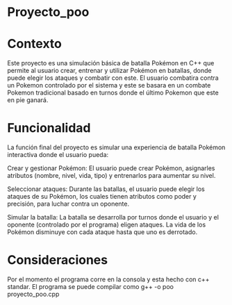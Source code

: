 # Proyecto_poo

# Contexto
Este proyecto es una simulación básica de batalla Pokémon en C++ que permite al usuario crear, entrenar y utilizar Pokémon en batallas, donde puede elegir los ataques y combatir con este. El usuario combatira contra un Pokemon controlado por el sistema y este se basara en un combate Pokemon tradicional basado en turnos donde el último Pokemon que este en pie ganará.

# Funcionalidad

La función final del proyecto es simular una experiencia de batalla Pokémon interactiva donde el usuario pueda:

Crear y gestionar Pokémon: El usuario puede crear Pokémon, asignarles atributos (nombre, nivel, vida, tipo) y entrenarlos para aumentar su nivel.

Seleccionar ataques: Durante las batallas, el usuario puede elegir los ataques de su Pokémon, los cuales tienen atributos como poder y precisión, para luchar contra un oponente.

Simular la batalla: La batalla se desarrolla por turnos donde el usuario y el oponente (controlado por el programa) eligen ataques. La vida de los Pokémon disminuye con cada ataque hasta que uno es derrotado.

# Consideraciones

Por el momento el programa corre en la consola y esta hecho con c++ standar.
El programa se puede compilar como g++ -o poo proyecto_poo.cpp
